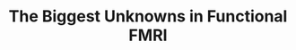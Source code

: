 ---
title: "The Biggest Unknowns in Functional FMRI"
project_id: 
date: 
conference_id: ""
presenters:
   - peter_bandettini
summary: "<p>OHBM 2004 education program, Budapest</p>"
file: /assets/presentations/T155.ppt
filename: T155.ppt
layout: presentation
---